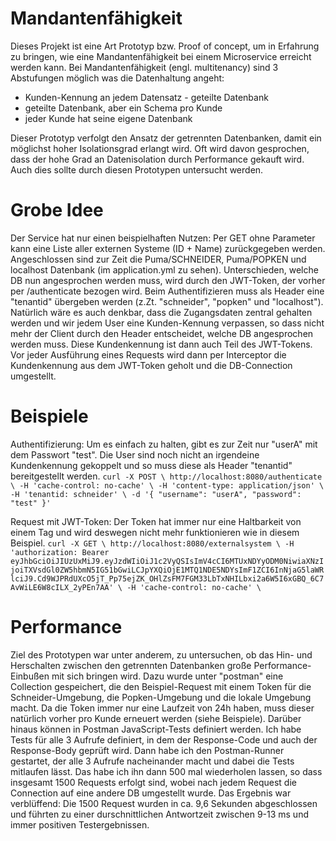# Mandantenfähigkeit
Dieses Projekt ist eine Art Prototyp bzw. Proof of concept, um in Erfahrung zu bringen, wie eine Mandantenfähigkeit bei einem Microservice erreicht werden kann. Bei Mandantenfähigkeit (engl. multitenancy) sind 3 Abstufungen möglich was die Datenhaltung angeht:
* Kunden-Kennung an jedem Datensatz - geteilte Datenbank
* geteilte Datenbank, aber ein Schema pro Kunde
* jeder Kunde hat seine eigene Datenbank

Dieser Prototyp verfolgt den Ansatz der getrennten Datenbanken, damit ein möglichst hoher Isolationsgrad erlangt wird. Oft wird davon gesprochen, dass der hohe Grad an Datenisolation durch Performance gekauft wird. Auch dies sollte durch diesen Prototypen untersucht werden.

# Grobe Idee
Der Service hat nur einen beispielhaften Nutzen: Per GET ohne Parameter kann eine Liste aller externen Systeme (ID + Name) zurückgegeben werden. Angeschlossen sind zur Zeit die Puma/SCHNEIDER, Puma/POPKEN und localhost Datenbank (im application.yml zu sehen). Unterschieden, welche DB nun angesprochen werden muss, wird durch den JWT-Token, der vorher per /authenticate bezogen wird. Beim Authentifizieren muss als Header eine "tenantid" übergeben werden (z.Zt. "schneider", "popken" und "localhost"). Natürlich wäre es auch denkbar, dass die Zugangsdaten zentral gehalten werden und wir jedem User eine Kunden-Kennung verpassen, so dass nicht mehr der Client durch den Header entscheidet, welche DB angesprochen werden muss. Diese Kundenkennung ist dann auch Teil des JWT-Tokens. Vor jeder Ausführung eines Requests wird dann per Interceptor die Kundenkennung aus dem JWT-Token geholt und die DB-Connection umgestellt.

# Beispiele

Authentifizierung:
Um es einfach zu halten, gibt es zur Zeit nur "userA" mit dem Passwort "test". Die User sind noch nicht an irgendeine Kundenkennung gekoppelt und so muss diese als Header "tenantid" bereitgestellt werden.
`curl -X POST \
  http://localhost:8080/authenticate \
  -H 'cache-control: no-cache' \
  -H 'content-type: application/json' \
  -H 'tenantid: schneider' \
  -d '{
	"username": "userA",
	"password": "test"
}'`

Request mit JWT-Token:
Der Token hat immer nur eine Haltbarkeit von einem Tag und wird deswegen nicht mehr funktionieren wie in diesem Beispiel.
`curl -X GET \
  http://localhost:8080/externalsystem \
  -H 'authorization: Bearer eyJhbGciOiJIUzUxMiJ9.eyJzdWIiOiJ1c2VyQSIsImV4cCI6MTUxNDYyODM0NiwiaXNzIjoiTXVsdGl0ZW5hbmN5IG51bGwiLCJpYXQiOjE1MTQ1NDE5NDYsImF1ZCI6InNjaG5laWRlciJ9.Cd9WJPRdUXcO5jT_Pp75ejZK_OHlZsFM7FGM33LbTxNHILbxi2a6W5I6xGBQ_6C7AvWiLE6W8cILX_2yPEn7AA' \
  -H 'cache-control: no-cache' \`
  
# Performance

Ziel des Prototypen war unter anderem, zu untersuchen, ob das Hin- und Herschalten zwischen den getrennten Datenbanken große Performance-Einbußen mit sich bringen wird. Dazu wurde unter "postman" eine Collection gespeichert, die den Beispiel-Request mit einem Token für die Schneider-Umgebung, die Popken-Umgebung und die lokale Umgebung macht. Da die Token immer nur eine Laufzeit von 24h haben, muss dieser natürlich vorher pro Kunde erneuert werden (siehe Beispiele). Darüber hinaus können in Postman JavaScript-Tests definiert werden. Ich habe Tests für alle 3 Aufrufe definiert, in dem der Response-Code und auch der Response-Body geprüft wird. Dann habe ich den Postman-Runner gestartet, der alle 3 Aufrufe nacheinander macht und dabei die Tests mitlaufen lässt. Das habe ich ihn dann 500 mal wiederholen lassen, so dass insgesamt 1500 Requests erfolgt sind, wobei nach jedem Request die Connection auf eine andere DB umgestellt wurde. Das Ergebnis war verblüffend: Die 1500 Request wurden in ca. 9,6 Sekunden abgeschlossen und führten zu einer durschnittlichen Antwortzeit zwischen 9-13 ms und immer positiven Testergebnissen.